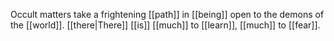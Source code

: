 Occult matters take a frightening [[path]] in [[being]] open to the demons of the [[world]]. [[there|There]] [[is]] [[much]] to [[learn]], [[much]] to [[fear]].
